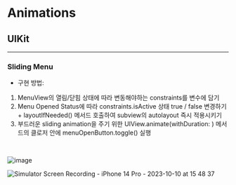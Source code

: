 # Animations
## UIKit
---
### Sliding Menu
* 구현 방법:
1. MenuView의 열림/닫힘 상태에 따라 변동해야하는 constraints를 변수에 담기
2. Menu Opened Status에 따라 constraints.isActive 상태 true / false 변경하기 + layoutIfNeeded() 메서드 호출하여 subview의 autolayout 즉시 적용시키기
3. 부드러운 sliding animation을 주기 위한 UIView.animate(withDuration: ) 메서드의 클로저 안에 menuOpenButton.toggle() 실행
<br>

![image](https://github.com/samusesapple/Animations/assets/126672733/1eb93a99-1b0b-4301-abd9-53d782056e75)
<br>

![Simulator Screen Recording - iPhone 14 Pro - 2023-10-10 at 15 48 37](https://github.com/samusesapple/Animations/assets/126672733/acdef234-db96-41cf-ac8c-45e21d12afbb)
